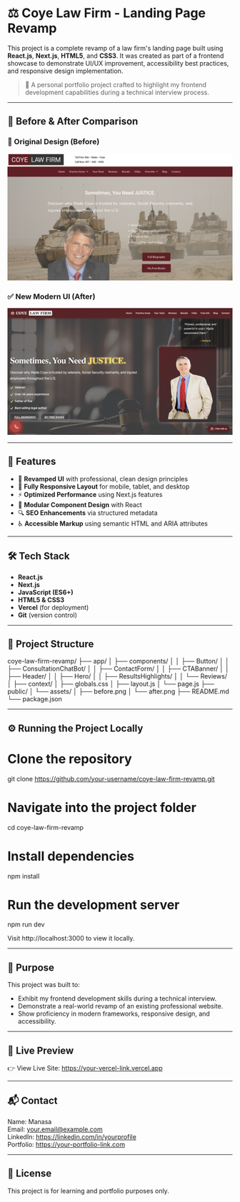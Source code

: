 # ⚖️ Coye Law Firm - Landing Page Revamp

This project is a complete revamp of a law firm's landing page built using **React.js**, **Next.js**, **HTML5**, and **CSS3**. It was created as part of a frontend showcase to demonstrate UI/UX improvement, accessibility best practices, and responsive design implementation.

> 💼 A personal portfolio project crafted to highlight my frontend development capabilities during a technical interview process.

---

## 📸 Before & After Comparison

### 🔴 Original Design (Before)
![Before Screenshot](coye-law-firm-revamp/public/images/before.png)

### ✅ New Modern UI (After)
![After Screenshot](coye-law-firm-revamp/public/images/after.png)

---

## 🚀 Features

- 🎨 **Revamped UI** with professional, clean design principles
- 📱 **Fully Responsive Layout** for mobile, tablet, and desktop
- ⚡ **Optimized Performance** using Next.js features
- 🧩 **Modular Component Design** with React
- 🔍 **SEO Enhancements** via structured metadata
- ♿ **Accessible Markup** using semantic HTML and ARIA attributes

---

## 🛠️ Tech Stack

- **React.js**
- **Next.js**
- **JavaScript (ES6+)**
- **HTML5 & CSS3**
- **Vercel** (for deployment)
- **Git** (version control)

---

## 📂 Project Structure

coye-law-firm-revamp/
├── app/
│   ├── components/
│   │   ├── Button/
│   │   ├── ConsultationChatBot/
│   │   ├── ContactForm/
│   │   ├── CTABanner/
│   │   ├── Header/
│   │   ├── Hero/
│   │   ├── ResultsHighlights/
│   │   └── Reviews/
│   ├── context/
│   ├── globals.css
│   ├── layout.js
│   └── page.js
├── public/
│   └── assets/
│       ├── before.png
│       └── after.png
├── README.md
└── package.json

---

## ⚙️ Running the Project Locally

# Clone the repository
git clone https://github.com/your-username/coye-law-firm-revamp.git

# Navigate into the project folder
cd coye-law-firm-revamp

# Install dependencies
npm install

# Run the development server
npm run dev

Visit http://localhost:3000 to view it locally.

---

## 🎯 Purpose

This project was built to:
- Exhibit my frontend development skills during a technical interview.
- Demonstrate a real-world revamp of an existing professional website.
- Show proficiency in modern frameworks, responsive design, and accessibility.

---

## 🔗 Live Preview

👉 View Live Site: https://your-vercel-link.vercel.app

---

## 📬 Contact

Name: Manasa  
Email: your.email@example.com  
LinkedIn: https://linkedin.com/in/yourprofile  
Portfolio: https://your-portfolio-link.com

---

## 📄 License

This project is for learning and portfolio purposes only.
